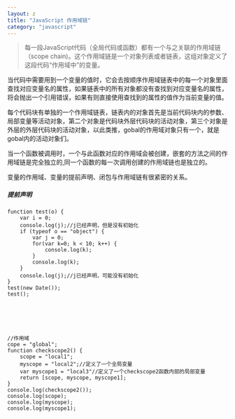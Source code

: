 ```yaml
---
layout: z
title: "JavaScript 作用域链"
category: "javascript"
---
```



> 每一段JavaScript代码（全局代码或函数）都有一个与之关联的作用域链（scope chain)。这个作用域链是一个对象列表或者链表，这组对象定义了这段代码“作用域中”的变量。
> 

当代码中需要用到一个变量的值时，它会去按顺序作用域链表中的每一个对象里面查找对应变量名的属性，如果链表中的所有对象都没有查找到对应变量名的属性，将会抛出一个引用错误，如果有则直接使用查找到的属性的值作为当前变量的值。


每个代码块有单独的一个作用域链表，链表内的对象首先是当前代码块内的参数、局部变量等活动对象，第二个对象是代码块外层代码块的活动对象，第三个对象是外层的外层代码块的活动对象，以此类推，gobal的作用域对象只有一个，就是gobal内的活动对象们。

当一个函数被调用时，一个与此函数对应的作用域会被创建，嵌套的方法之间的作用域链是完全独立的,同一个函数的每一次调用创建的作用域链也是独立的。


变量的作用域、变量的提前声明、闭包与作用域链有很紧密的关系。

##### 提前声明
    function test(o) {
        var i = 0;
        console.log(j);//j已经声明，但是没有初始化
        if (typeof o == "object") {
            var j = 0;
            for(var k=0; k < 10; k++) {
                console.log(k);
            }
            console.log(k);
        }
        console.log(j);//j已经声明，可能没有初始化
    }
    test(new Date());
    test();






    //作用域
    cope = "global";
    function checkscope2() {
        scope = "local1";
        myscope = "local2";//定义了一个全局变量
        var myscope1 = "local3"//定义了一个checkscope2函数内部的局部变量
        return [scope, myscope, myscope1];
    }
    console.log(checkscope2());
    console.log(scope);
    console.log(myscope);
    console.log(myscope1);


